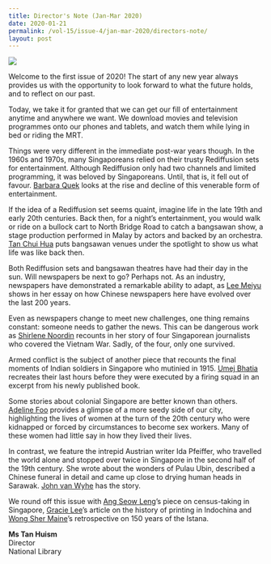 ```yaml
---
title: Director's Note (Jan-Mar 2020)
date: 2020-01-21
permalink: /vol-15/issue-4/jan-mar-2020/directors-note/
layout: post
---
```


<img src="/images/Vol-15-issue-4/vol15_iss4.jpg">


Welcome to the first issue of 2020! The start of any new year always provides us with the opportunity to look forward to what the future holds, and to reflect on our past.

Today, we take it for granted that we can get our fill of entertainment anytime and anywhere we want. We download movies and television programmes onto our phones and tablets, and watch them while lying in bed or riding the MRT.

Things were very different in the immediate post-war years though. In the 1960s and 1970s, many Singaporeans relied on their trusty Rediffusion sets for entertainment. Although Rediffusion only had two channels and limited programming, it was beloved by Singaporeans. Until, that is, it fell out of favour. [Barbara Quek](https://nlb-ba-staging.netlify.app/vol-15/issue-4/jan-mar-2020/rdifs-gden-yrs/) looks at the rise and decline of this venerable form of entertainment.

If the idea of a Rediffusion set seems quaint, imagine life in the late 19th and early 20th centuries. Back then, for a night’s entertainment, you would walk or ride on a bullock cart to North Bridge Road to catch a bangsawan show, a stage production performed in Malay by actors and backed by an orchestra. [Tan Chui Hua](https://nlb-ba-staging.netlify.app/vol-15/issue-4/jan-mar-2020/theatres-of-bangsw/) puts bangsawan venues under the spotlight to show us what life was like back then.

Both Rediffusion sets and bangsawan theatres have had their day in the sun. Will newspapers be next to go? Perhaps not. As an industry, newspapers have demonstrated a remarkable ability to adapt, as [Lee Meiyu](https://nlb-ba-staging.netlify.app/vol-15/issue-4/jan-mar-2020/) shows in her essay on how Chinese newspapers here have evolved over the last 200 years.

Even as newspapers change to meet new challenges, one thing remains constant: someone needs to gather the news. This can be dangerous work as [Shirlene Noordin](https://nlb-ba-staging.netlify.app/vol-15/issue-4/jan-mar-2020/viet-war-through-sg/) recounts in her story of four Singaporean journalists who covered the Vietnam War. Sadly, of the four, only one survived.

Armed conflict is the subject of another piece that recounts the final moments of Indian soldiers in Singapore who mutinied in 1915. [Umej Bhatia](https://nlb-ba-staging.netlify.app/vol-15/issue-4/jan-mar-2020/trial-by-firing-sqd/) recreates their last hours before they were executed by a firing squad in an excerpt from his newly published book.

Some stories about colonial Singapore are better known than others. [Adeline Foo](https://nlb-ba-staging.netlify.app/vol-15/issue-4/jan-mar-2020/women-w-commodities/) provides a glimpse of a more seedy side of our city, highlighting the lives of women at the turn of the 20th century who were kidnapped or forced by circumstances to become sex workers. Many of these women had little say in how they lived their lives.

In contrast, we feature the intrepid Austrian writer Ida Pfeiffer, who travelled the world alone and stopped over twice in Singapore in the second half of the 19th century. She wrote about the wonders of Pulau Ubin, described a Chinese funeral in detail and came up close to drying human heads in Sarawak. [John van Wyhe](https://nlb-ba-staging.netlify.app/vol-15/issue-4/jan-mar-2020/s-t-c-sea/) has the story.

We round off this issue with [Ang Seow Leng](https://nlb-ba-staging.netlify.app/vol-15/issue-4/jan-mar-2020/head-count-history/)’s piece on census-taking in Singapore, [Gracie Lee](https://nlb-ba-staging.netlify.app/vol-15/issue-4/jan-mar-2020/printing-in-indochi/)’s article on the history of printing in Indochina and [Wong Sher Maine](https://nlb-ba-staging.netlify.app/vol-15/issue-4/jan-mar-2020/istana-turns-150/)’s retrospective on 150 years of the Istana.


<b>Ms Tan Huism</b>
<br>Director<br>National Library